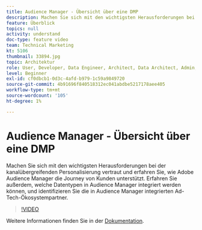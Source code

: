 ```yaml
---
title: Audience Manager - Übersicht über eine DMP
description: Machen Sie sich mit den wichtigsten Herausforderungen bei der kanalübergreifenden Personalisierung vertraut und erfahren Sie, wie Adobe Audience Manager die Journey von Kunden unterstützt. Erfahren Sie außerdem, welche Datentypen in Audience Manager integriert werden können, und identifizieren Sie die in Audience Manager integrierten Ad-Tech-Ökosystempartner.
feature: Überblick
topics: null
activity: understand
doc-type: feature video
team: Technical Marketing
kt: 5106
thumbnail: 33894.jpg
topic: Architektur
role: User, Developer, Data Engineer, Architect, Data Architect, Admin, Leader
level: Beginner
exl-id: cf0dbcb1-0d3c-4afd-b979-1c59a9849720
source-git-commit: 4b91696f840518312ec041abdbe5217178aee405
workflow-type: tm+mt
source-wordcount: '105'
ht-degree: 1%

---
```


# Audience Manager - Übersicht über eine DMP

Machen Sie sich mit den wichtigsten Herausforderungen bei der kanalübergreifenden Personalisierung vertraut und erfahren Sie, wie Adobe Audience Manager die Journey von Kunden unterstützt. Erfahren Sie außerdem, welche Datentypen in Audience Manager integriert werden können, und identifizieren Sie die in Audience Manager integrierten Ad-Tech-Ökosystempartner.

>[!VIDEO](https://video.tv.adobe.com/v/33894/?quality=12)

Weitere Informationen finden Sie in der [Dokumentation](https://docs.adobe.com/content/help/en/audience-manager/user-guide/overview/aam-overview.html).
